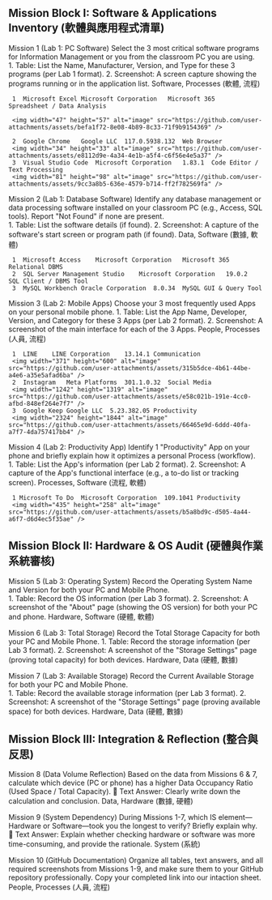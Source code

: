## Mission Block I: Software & Applications Inventory (軟體與應用程式清單)
Mission 1	(Lab 1: PC Software) Select the 3 most critical software programs for Information Management or you from the classroom PC you are using.	
     1. Table: List the Name, Manufacturer, Version, and Type for these 3 programs (per Lab 1 format).
     2. Screenshot: A screen capture showing the programs running or in the application list.	Software, Processes (軟體, 流程)
     
     1	Microsoft Excel	Microsoft Corporation	Microsoft 365	Spreadsheet / Data Analysis 
     
     <img width="47" height="57" alt="image" src="https://github.com/user-attachments/assets/befa1f72-8e08-4b89-8c33-71f9b9154369" />
     
     2	Google Chrome	Google LLC	117.0.5938.132	Web Browser
     <img width="34" height="33" alt="image" src="https://github.com/user-attachments/assets/e8112d9e-4a34-4e1b-a5f4-c6f56e4e5a37" />
     3	Visual Studio Code	Microsoft Corporation	1.83.1	Code Editor / Text Processing
     <img width="81" height="98" alt="image" src="https://github.com/user-attachments/assets/9cc3a8b5-636e-4579-b714-ff2f782569fa" />
Mission 2	(Lab 1: Database Software) Identify any database management or data processing software installed on your classroom PC (e.g., Access, SQL tools). Report "Not Found" if none are present.	
     1. Table: List the software details (if found).
     2. Screenshot: A capture of the software's start screen or program path (if found).	Data, Software (數據, 軟體)
     
     1	Microsoft Access	Microsoft Corporation	Microsoft 365	Relational DBMS
     2	SQL Server Management Studio	Microsoft Corporation	19.0.2	SQL Client / DBMS Tool
     3	MySQL Workbench	Oracle Corporation	8.0.34	MySQL GUI & Query Tool
     
Mission 3	(Lab 2: Mobile Apps) Choose your 3 most frequently used Apps on your personal mobile phone.	
     1. Table: List the App Name, Developer, Version, and Category for these 3 Apps (per Lab 2 format).
     2. Screenshot: A screenshot of the main interface for each of the 3 Apps.	People, Processes (人員, 流程)
     
     1	LINE	LINE Corporation	13.14.1	Communication
     <img width="371" height="600" alt="image" src="https://github.com/user-attachments/assets/315b5dce-4b61-44be-a4e6-a35e5afad6ba" />
     2	Instagram	Meta Platforms	301.1.0.32	Social Media
     <img width="1242" height="1319" alt="image" src="https://github.com/user-attachments/assets/e58c021b-191e-4cc0-afbd-848ef264e7f7" />
     3	Google Keep	Google LLC	5.23.382.05	Productivity
     <img width="2324" height="1844" alt="image" src="https://github.com/user-attachments/assets/66465e9d-6ddd-40fa-a7f7-4da757417bb4" />

Mission 4	(Lab 2: Productivity App) Identify 1 "Productivity" App on your phone and briefly explain how it optimizes a personal Process (workflow).	
     1. Table: List the App's information (per Lab 2 format).
     2. Screenshot: A capture of the App's functional interface (e.g., a to-do list or tracking screen).	Processes, Software (流程, 軟體)
     
     1 Microsoft To Do  Microsoft Corporation  109.1041 Productivity
     <img width="435" height="258" alt="image" src="https://github.com/user-attachments/assets/b5a8bd9c-d505-4a44-a6f7-d6d4ec5f35ae" />

## Mission Block II: Hardware & OS Audit (硬體與作業系統審核)

Mission 5	(Lab 3: Operating System) Record the Operating System Name and Version for both your PC and Mobile Phone.	
     1. Table: Record the OS information (per Lab 3 format).
     2. Screenshot: A screenshot of the "About" page (showing the OS version) for both your PC and phone.	Hardware, Software (硬體, 軟體)

     
Mission 6	(Lab 3: Total Storage) Record the Total Storage Capacity for both your PC and Mobile Phone.	
     1. Table: Record the storage information (per Lab 3 format).
     2. Screenshot: A screenshot of the "Storage Settings" page (proving total capacity) for both devices.	Hardware, Data (硬體, 數據)

     
     
Mission 7	(Lab 3: Available Storage) Record the Current Available Storage for both your PC and Mobile Phone.	
     1. Table: Record the available storage information (per Lab 3 format).
     2. Screenshot: A screenshot of the "Storage Settings" page (proving available space) for both devices.	Hardware, Data (硬體, 數據)


## Mission Block III: Integration & Reflection (整合與反思)

Mission 8	(Data Volume Reflection) Based on the data from Missions 6 & 7, calculate which device (PC or phone) has a higher Data Occupancy Ratio (Used Space / Total Capacity).
📝 Text Answer: Clearly write down the calculation and conclusion.	Data, Hardware (數據, 硬體)


Mission 9	(System Dependency) During Missions 1-7, which IS element—Hardware or Software—took you the longest to verify? Briefly explain why.	
📝 Text Answer: Explain whether checking hardware or software was more time-consuming, and provide the rationale.	System (系統)


Mission 10	(GitHub Documentation) Organize all tables, text answers, and all required screenshots from Missions 1-9, and make sure them to your GitHub repository professionally.
Copy your completed link into our intaction sheet.	People, Processes (人員, 流程)


